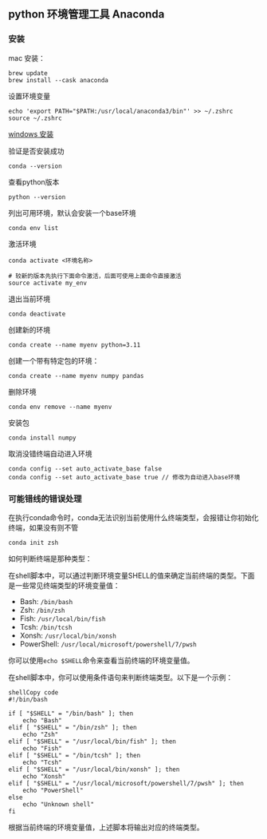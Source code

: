 
## python 环境管理工具 Anaconda

### 安装
mac 安装：
```shell
brew update
brew install --cask anaconda
```

设置环境变量
```shell
echo 'export PATH="$PATH:/usr/local/anaconda3/bin"' >> ~/.zshrc
source ~/.zshrc
```

[windows 安装](https://conda.io/projects/conda/en/latest/user-guide/install/windows.html)


验证是否安装成功

```shell
conda --version
```

查看python版本
```shell
python --version
```

列出可用环境，默认会安装一个base环境
```shell
conda env list
```
激活环境

```shell
conda activate <环境名称>

# 较新的版本先执行下面命令激活，后面可使用上面命令直接激活
source activate my_env

```

退出当前环境

```shell
conda deactivate

```

创建新的环境

```shell
conda create --name myenv python=3.11
```

创建一个带有特定包的环境：
```shell
conda create --name myenv numpy pandas
```

删除环境
```shell
conda env remove --name myenv
```

安装包
```shell
conda install numpy
```

取消没错终端自动进入环境

```shell
conda config --set auto_activate_base false
conda config --set auto_activate_base true // 修改为自动进入base环境
```


### 可能错线的错误处理
在执行conda命令时，conda无法识别当前使用什么终端类型，会报错让你初始化终端，如果没有则不管
```shell
conda init zsh
```

如何判断终端是那种类型：

在shell脚本中，可以通过判断环境变量SHELL的值来确定当前终端的类型。下面是一些常见终端类型的环境变量值：

- Bash: `/bin/bash`
- Zsh: `/bin/zsh`
- Fish: `/usr/local/bin/fish`
- Tcsh: `/bin/tcsh`
- Xonsh: `/usr/local/bin/xonsh`
- PowerShell: `/usr/local/microsoft/powershell/7/pwsh`

你可以使用`echo $SHELL`命令来查看当前终端的环境变量值。

在shell脚本中，你可以使用条件语句来判断终端类型。以下是一个示例：

```shell
shellCopy code
#!/bin/bash

if [ "$SHELL" = "/bin/bash" ]; then
    echo "Bash"
elif [ "$SHELL" = "/bin/zsh" ]; then
    echo "Zsh"
elif [ "$SHELL" = "/usr/local/bin/fish" ]; then
    echo "Fish"
elif [ "$SHELL" = "/bin/tcsh" ]; then
    echo "Tcsh"
elif [ "$SHELL" = "/usr/local/bin/xonsh" ]; then
    echo "Xonsh"
elif [ "$SHELL" = "/usr/local/microsoft/powershell/7/pwsh" ]; then
    echo "PowerShell"
else
    echo "Unknown shell"
fi
```
根据当前终端的环境变量值，上述脚本将输出对应的终端类型。


